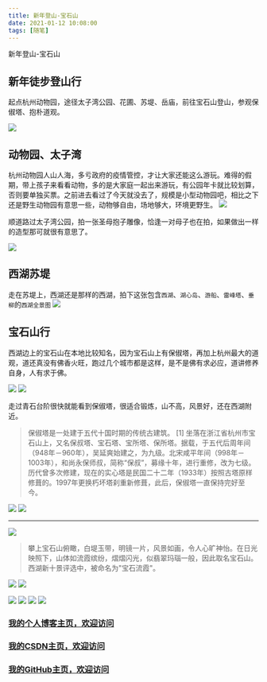 ```yaml
---
title: 新年登山-宝石山
date: 2021-01-12 10:08:00
tags: [随笔]
---
```

 
新年登山-宝石山
<!--more-->


## 新年徒步登山行
起点杭州动物园，途径太子湾公园、花圃、苏堤、岳庙，前往宝石山登山，参观保俶塔、抱朴道观。

![](https://img-blog.nos-eastchina1.126.net/blog2021/blog_210215Gudong.jpg)


## 动物园、太子湾
杭州动物园人山人海，多亏政府的疫情管控，才让大家还能这么游玩。难得的假期，带上孩子来看看动物，多的是大家庭一起出来游玩，有公园年卡就比较划算，否则要单独买票。之前进去看过了今天就没去了，规模是小型动物园吧，相比之下还是野生动物园有意思一些，动物够自由，场地够大，环境更野生。
![](https://img-blog.nos-eastchina1.126.net/blog2021/blog_21-02-15_Zoo.jpg)

顺道路过太子湾公园，拍一张圣母抱子雕像，恰逢一对母子也在拍，如果做出一样的造型那可就很有意思了。

![](https://img-blog.nos-eastchina1.126.net/blog2021/blog_21-02-15_Holy.jpg)

## 西湖苏堤
走在苏堤上，西湖还是那样的西湖，拍下这张包含`西湖`、`湖心岛`、`游船`、`雷峰塔`、`垂柳`的`西湖全景图`
![](https://img-blog.nos-eastchina1.126.net/blog2021/blog_21-02-15_xihu.jpg)




## 宝石山行

西湖边上的宝石山在本地比较知名，因为宝石山上有保俶塔，再加上杭州最大的道观，道还真没有佛香火旺，跑过几个城市都是这样，是不是佛有求必应，道讲修养自身，人有求于佛。

![](https://img-blog.nos-eastchina1.126.net/blog2021/blog_21-02-15_Baoshi1.jpg)
![](https://img-blog.nos-eastchina1.126.net/blog2021/blog_21-02-15_Baoshi2.jpg)

走过青石台阶很快就能看到保俶塔，很适合锻炼，山不高，风景好，还在西湖附近。


>保俶塔是一处建于五代十国时期的传统古建筑。 [1]  坐落在浙江省杭州市宝石山上，又名保叔塔、宝石塔、宝所塔、保所塔。据载，于五代后周年间（948年－960年），吴延爽始建之，为九级。北宋咸平年间（998年－1003年），和尚永保师叔，简称“保叔”，募缘十年，进行重修，改为七级。历代曾多次修建，现在的实心塔是民国二十二年（1933年）按照古塔原样修葺的。1997年更换朽坏塔刹重新修葺，此后，保俶塔一直保持完好至今。

![](https://img-blog.nos-eastchina1.126.net/blog2021/blog_21-02-15_BaoJiaoPagoda.jpg)
![](https://img-blog.nos-eastchina1.126.net/blog2021/blog_21-02-15_BaoJiaoPagoda2.jpg)

---


![](https://img-blog.nos-eastchina1.126.net/blog2021/blog_21-02-15_Baoshi3.jpg)

>攀上宝石山俯瞰，白堤玉带，明镜一片，风景如画，令人心旷神怡。在日光映照下，山体如流霞缤纷，熠熠闪光，似翡翠玛瑙一般，因此取名宝石山。西湖新十景评选中，被命名为"宝石流霞"。 

![](https://img-blog.nos-eastchina1.126.net/blog2021/blog_21-02-15_xihu2.jpg)
![](https://img-blog.nos-eastchina1.126.net/blog2021/blog_21-02-15_xihu3.jpg)



![](https://img-blog.nos-eastchina1.126.net/blog2021/blog_21-02-15_Dao2.jpg)
![](https://img-blog.nos-eastchina1.126.net/blog2021/blog_21-02-15_DaoBaopu.jpg)
![](https://img-blog.nos-eastchina1.126.net/blog2021/blog_21-02-15_DaoBaopu2.jpg)
![](https://img-blog.nos-eastchina1.126.net/blog2021/blog_21-02-15_Deng.jpg)

### [我的个人博客主页，欢迎访问](http://www.aomanhao.top/)
### [我的CSDN主页，欢迎访问](https://blog.csdn.net/Aoman_Hao)
### [我的GitHub主页，欢迎访问](https://github.com/AomanHao)